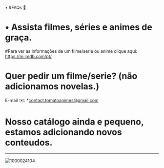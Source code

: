  • #FAQs 🍅

# • Assista filmes, séries e animes de graça.

#Para ver as informações de um filme/serie ou anime clique aqui:
https://m.imdb.com/pt/

# Quer pedir um filme/serie? (não adicionamos novelas.)
E-mail ✉️: *contact.tomatoanimes@gmail.com

# Nosso catálogo ainda e pequeno, estamos adicionando novos conteudos.

****************************************
![1000024104](https://github.com/user-attachments/assets/b451cfda-ba6b-4031-8aeb-e06fe7eb816f)
